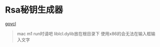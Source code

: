 # Rsa秘钥生成器

[govcl](https://gitee.com/ying32/govcl/wikis/pages?sort_id=165600&doc_id=102420)

> mac m1 run时请吧 liblcl.dylib放在根目录下 使用x86的会无法在输入框输入文字